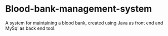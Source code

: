 # Blood-bank-management-system
A system for maintaining a blood bank, created using Java as front end and MySql as back end tool.
